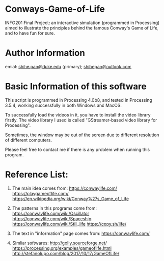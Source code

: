 # Conways-Game-of-Life
INFO201 Final Project: an interactive simulation (programmed in Processing) aimed to illustrate the principles behind the famous Conway's Game of Life, and to have fun for sure. 

# Author Information
emial: shihe.pan@duke.edu (primary); shihepan@outlook.com




# Basic Information of this software
This script is programmed in Processing 4.0b8, and tested in Processing 3.5.4, working successfully in both Windows and MacOS. 

To successfully load the videos in it, you have to install the video library firstly. 
The video library I used is called "GStreamer-based video library for Processing". 

Sometimes, the window may be out of the screen due to different resolution of different computers. 

Please feel free to contact me if there is any problem when running this program. 




# Reference List: 
1. The main idea comes from: 
https://conwaylife.com/
https://playgameoflife.com/
https://en.wikipedia.org/wiki/Conway%27s_Game_of_Life

2. The patterns in this programs come from: 
https://conwaylife.com/wiki/Oscillator
https://conwaylife.com/wiki/Spaceship
https://conwaylife.com/wiki/Still_life
https://copy.sh/life/

3. The text in "information" page comes from: 
https://conwaylife.com/

4. Simliar softwares: 
http://golly.sourceforge.net/
https://processing.org/examples/gameoflife.html
http://stefanolupo.com/blog/2017/10/17/GameOfLife/


